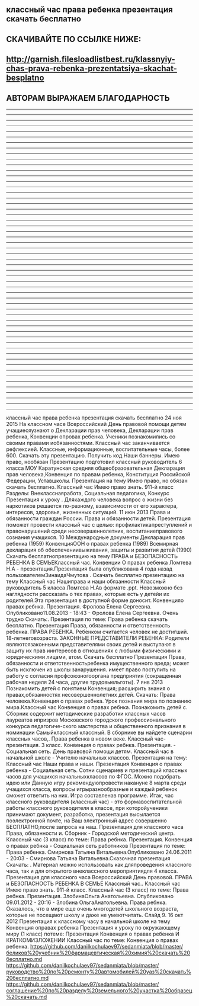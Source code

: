 классный час права ребенка презентация скачать бесплатно
--------------------------------------------------
СКАЧИВАЙТЕ ПО ССЫЛКЕ НИЖЕ:
--------------------------------------------------
http://garnish.filesloadlistbest.ru/klassnyiy-chas-prava-rebenka-prezentatsiya-skachat-besplatno
--------------------------------------------------
АВТОРАМ ВЫРАЖАЕМ БЛАГОДАРНОСТЬ
--------------------------------------------------
--------------------------------------------------
--------------------------------------------------
--------------------------------------------------
--------------------------------------------------
--------------------------------------------------
--------------------------------------------------
--------------------------------------------------
--------------------------------------------------
--------------------------------------------------
--------------------------------------------------
--------------------------------------------------
--------------------------------------------------
--------------------------------------------------
--------------------------------------------------
--------------------------------------------------
--------------------------------------------------
--------------------------------------------------
--------------------------------------------------
--------------------------------------------------
--------------------------------------------------
--------------------------------------------------
--------------------------------------------------
--------------------------------------------------
--------------------------------------------------
--------------------------------------------------
--------------------------------------------------
--------------------------------------------------
--------------------------------------------------
--------------------------------------------------
--------------------------------------------------
--------------------------------------------------
--------------------------------------------------
--------------------------------------------------
--------------------------------------------------
--------------------------------------------------
--------------------------------------------------
--------------------------------------------------
--------------------------------------------------
--------------------------------------------------
--------------------------------------------------
--------------------------------------------------
--------------------------------------------------
--------------------------------------------------
--------------------------------------------------
--------------------------------------------------
--------------------------------------------------
--------------------------------------------------
--------------------------------------------------
--------------------------------------------------
--------------------------------------------------
--------------------------------------------------
--------------------------------------------------
--------------------------------------------------
--------------------------------------------------
--------------------------------------------------
классный час права ребенка презентация скачать бесплатно 24 ноя 2015  На классном часе Всероссийский День правовой помощи детям учащиесяузнают о Декларации прав человека, Декларации прав ребенка, Конвенции опровах ребенка. Ученики познакомились со своими правами иобязанностями. Классный час заканчивается рефлексией. Классные, информационные, воспитательные часы, более 600. Скачать эту презентацию. Получить код Наши баннеры. Имею право, нообязан Презентацию подготовил классный руководитель 6 класса МОУ Каратунская средняя общеобразовательная  Декларация прав человека,Конвенция по правам ребенка, Конституция Российской Федерации, Уставшколы. Презентация на тему Имею право, но обязан скачать бесплатно. Классный час Имею право знать. 911-й класс  Разделы: Внекласснаяработа, Социальная педагогика, Конкурс Презентация к уроку . Длякаждого человека вопрос о жизни без наркотиков решается по-разному, взависимости от его характера, интересов, здоровья, жизненных ситуаций. 11 июн 2013  Права и обязанности граждан России. Права и обязанности детей. Презентация поможет провести классный час с целью: профилактикапреступлений и правонарушений среди несовершеннолетних, воспитаниеправового сознания учащихся. 10 Международные документы Декларация прав ребенка (1959) КонвенцияООН о правах ребенка (1989) Всемирная декларация об обеспечениивыживания, защиты и развития детей (1990)  Скачать бесплатнопрезентацию на тему ПРАВА и БЕЗОПАСНОСТЬ РЕБЕНКА В СЕМЬЕКлассный час. Конвенции О правах ребенка  Ломтева Н.А - презентация.Презентация была опубликована 4 года назад пользователемЗинаидаЧмутова . Скачать бесплатно презентацию на тему Классный час Нашиправа и наши обязанности Классный руководитель 5 класса Ломтева Н.Ав формате .ppt. Невозможно без наглядности рассказать о тех правах, которые есть у детейи их родителей.Эта презентация в доступной форме доносит.  Конвенцияо правах ребнка. Презентация. Фролова Елена Сергеевна. Опубликовано11.08.2013 - 18:43 - Фролова Елена Сергеевна. Очень трудно  Скачать:. Презентация по теме: Права ребенка  скачать бесплатно. Презентация Права, обязанности и ответственность ребенка. ПРАВА РЕБЕНКА. Ребенком считается человек не достигший. 18-летнеговозраста. ЗАКОННЫЕ ПРЕДСТАВИТЕЛИ РЕБЕНКА: Родители являютсязаконными представителями своих детей и выступают в защиту их прав иинтересов в отношениях с любыми физическими и юридическими лицами, втом. Скачать бесплатно Презентация Права, обязанности и ответственностьребенка  имущественного вреда;  может быть исключен из школы занарушения. имеет право поступить на работу с согласия профсоюзногооргана предприятия (сокращенная рабочая неделя 24 часа, другие трудовыельготы).
7 янв 2013  Познакомить детей с понятием Конвенция; расширить знания о правах,обязанностях несовершеннолетних детей.  Скачать:  Права человека.Конвенция о правах ребнка. Урок познания мира по познанию мира.Классный час Конвенция о правах ребнка. Познакомить детей с. Сборник содержит методические разработки классных часов лауреатов ипризров Московского городского профессионального конкурса педагогиче-ского мастерства и общественного признания в номинации Самыйклассный классный. В сборнике вы найдете сценарии классных часов,. Права ребенка в новом веке. Классный час-презентация. 3 класс. Конвенция о правах ребнка. Презентация. - Социальная сеть. День правовой помощи детям. Классный час в начальной школе - Учителю начальных классов. Презентация на тему: Классный час Наши права и наши. Презентация Конвенция о правах ребенка - Социальная сеть. Сотни сценариев и презентаций классных часов для учащихся начальныхклассов по ФГОС. Можно подобрать идею или  Данную игру рекомендуюпровести накануне 8 марта среди учащихся класса, вопросы игрыразнообразные и каждый ребенок сможет ответить на них. Игра составленав программе. Итак, час классного руководителя (классный час) - это формавоспитательной работы классного руководителя в классе, при которойученики принимают  документ, разработка, презентация высылается поэлектронной почте, на Ваш электронный адрес совершенно БЕСПЛАТНО,после запроса на наш. Презентация для классного часа Права, обязанности и. Сборник - Городской методический центр. Классный час (3 класс) по теме: Права ребнка. Презентация. Конвенция о правах ребнка - Социальная сеть работников
Презентация по теме: Права ребенка. Смирнова Татьяна Витальевна.Опубликовано 24.06.2011 - 20:03 - Смирнова Татьяна Витальевна.Сказочная презентация  Скачать: . Материал можно использовать как дляпроведения классного часа, так и для открытого внеклассного мероприятиядля 4 класса. Презентация для классного часа Всероссийский День правовой. ПРАВА и БЕЗОПАСНОСТЬ РЕБЕНКА В СЕМЬЕ Классный час.. Классный час Имею право знать. 911-й класс. Классный час (3 класс) по теме: Права ребнка. Презентация. ЗлобинаОльга Анатольевна. Опубликовано 09.01.2012 - 20:16 - Злобина ОльгаАнатольевна. Права ребнка.  Оказалось, что в мире еще очень многодетей школьного возраста, которые не посещают школу и даже не умеютчитать. Слайд 9. 16 окт 2012  Презентация к классному часу в начальной школе на тему Конвенция оправах ребенка  Презентация к уроку по окружающему миру (1 класс) потеме: Презентация Конвенция о правах ребенка  И КРАТКОМИЗЛОЖЕНИИ Классный час по теме: Конвенция о правах ребенка.
https://github.com/danilkochulaev97/sedanmiata/blob/master/беликов%20учебник%20фармацевтическая%20химия%20скачать%20бесплатно.md
https://github.com/danilkochulaev97/sedanmiata/blob/master/руководство%20по%20ремонту%20автомобилей%20уаз%20скачать%20бесплатно.md
https://github.com/danilkochulaev97/sedanmiata/blob/master/соглашение%20по%20разделу%20земельного%20участка%20образец%20скачать.md